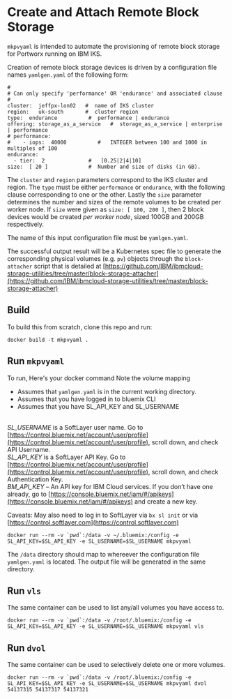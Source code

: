 # Create and Attach Remote Block Storage
`mkpvyaml` is intended to automate the provisioning of remote block storage
for Portworx running on IBM IKS.

Creation of remote block storage devices is driven by a configuration file
names `yamlgen.yaml` of the following form:

```
#
# Can only specify 'performance' OR 'endurance' and associated clause
#
cluster:  jeffpx-lon02   #  name of IKS cluster
region:   uk-south       #  cluster region
type:  endurance          #  performance | endurance
offering: storage_as_a_service   #  storage_as_a_service | enterprise | performance
# performance:
#    - iops:  40000          #   INTEGER between 100 and 1000 in multiples of 100
endurance:
  - tier:  2              #   [0.25|2|4|10]
size:  [ 20 ]             #  Number and size of disks (in GB).  
```

The `cluster` and `region` parameters correspond to the IKS cluster and region.
The `type` must be either `performance` or `endurance`,
with the following clause corresponding to one or the other.
Lastly the `size` parameter determines the number and sizes of the remote volumes
to be created per worker node.
If `size` were given as `size: [ 100, 200 ]`,
then 2 block devices would be created *per worker node*, sized 100GB and 200GB respectively.

The name of this input configuration file must be `yamlgen.yaml`.

The successful output result will be a Kubernetes spec file to generate the corresponding
physical volumes (e.g. `pv`) objects through the `block-attacher` script that
is detailed at [https://github.com/IBM/ibmcloud-storage-utilities/tree/master/block-storage-attacher](https://github.com/IBM/ibmcloud-storage-utilities/tree/master/block-storage-attacher)

## Build
To build this from scratch, clone this repo and run:
```
docker build -t mkpvyaml .
```

## Run `mkpvyaml`
To run, Here's your docker command
Note the volume mapping
* Assumes that `yamlgen.yaml` is in the current working directory.
* Assumes that you have logged in to bluemix CLI
* Assumes that you have SL_API_KEY and SL_USERNAME

<br>*SL_USERNAME* is a SoftLayer user name. Go to [https://control.bluemix.net/account/user/profile](https://control.bluemix.net/account/user/profile), 
scroll down, and check API Username.
<br>*SL_API_KEY* is a SoftLayer API Key. Go to [https://control.bluemix.net/account/user/profile](https://control.bluemix.net/account/user/profile), 
scroll down, and check Authentication Key.
<br>*BM_API_KEY* – An API key for IBM Cloud services. If you don’t have one already, go to 
[https://console.bluemix.net/iam/#/apikeys](https://console.bluemix.net/iam/#/apikeys) and create a new key.

Caveats:  May also need to log in to SoftLayer via `bx sl init` or via [https://control.softlayer.com](https://control.softlayer.com)

```
docker run --rm -v `pwd`:/data -v ~/.bluemix:/config -e SL_API_KEY=$SL_API_KEY -e SL_USERNAME=$SL_USERNAME mkpvyaml
```

The `/data` directory should map to whereever the configuration file `yamlgen.yaml` is located.
The output file will be generated in the same directory.

## Run `vls`
The same container can be used to list any/all volumes you have access to.

```
docker run --rm -v `pwd`:/data -v /root/.bluemix:/config -e SL_API_KEY=$SL_API_KEY -e SL_USERNAME=$SL_USERNAME mkpvyaml vls
```

## Run `dvol`
The same container can be used to selectively delete one or more volumes.

```
docker run --rm -v `pwd`:/data -v /root/.bluemix:/config -e SL_API_KEY=$SL_API_KEY -e SL_USERNAME=$SL_USERNAME mkpvyaml dvol 54137315 54137317 54137321
```

